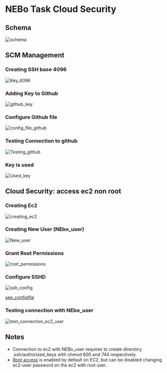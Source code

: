 # NEBo Task Cloud Security

## Schema 

![schema](/Images/NEBo_cloud_Security.jpg)

## SCM Management

### Creating SSH base 4096

![Key_4096](/Images/Creating_ssh_keys_4096.png)

### Adding Key to Github

![github_key](/Images/Adding_to_github.png)

### Configure Github file

![config_file_github](/Images/Config_file.png)

### Testing Connection to github

![Testing_github](/Images/Testing_connection.png)

### Key is used 

![Used_key](/Images/Key_is_used.png)


## Cloud Security: access ec2 non root

###  Creating Ec2

![creating_ec2](/Images/Creating_ec2_instance.png)

### Creating New User (NEbo_user)

![New_user](/Images/creating_NEbo_user.png)

### Grant Root Permissions

![root_permissions](/Images/Adding_root_permissions.png)

### Configure SSHD

![ssh_config](/Images/Configure_sshd.png)

[see_configfile]()

### Testing connection with NEbo_user

![test_connection_ec2_user](/Images/Testing_connection_ec2.png)


## Notes

- Connection to ec2 with NEBo_user requires to create directory .ssh/authorized_keys with chmod 600 and 744 respectively.
- [Root access](https://docs.aws.amazon.com/AWSEC2/latest/UserGuide/managing-users.html) is enabled by default on EC2, but can be disabled changing ec2-user password on the ec2 with root user. 